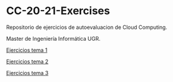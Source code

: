 # CC-20-21-Exercises
Repositorio de ejercicios de autoevaluacion de Cloud Computing. 

Master de Ingeniería Informática UGR.

[Ejercicios tema 1](./01.md)

[Ejercicios tema 2](./02.md)

[Ejercicios tema 3](./03.md)
